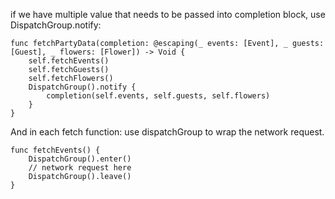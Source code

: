 if we have multiple value that needs to be passed into completion block, use DispatchGroup.notify:

```
func fetchPartyData(completion: @escaping(_ events: [Event], _ guests: [Guest], _ flowers: [Flower]) -> Void {
    self.fetchEvents()
    self.fetchGuests()
    self.fetchFlowers()
    DispatchGroup().notify {
        completion(self.events, self.guests, self.flowers)
    }
}
```

And in each fetch function: use dispatchGroup to wrap the network request.

```
func fetchEvents() {
    DispatchGroup().enter()
    // network request here
    DispatchGroup().leave()
}
```



